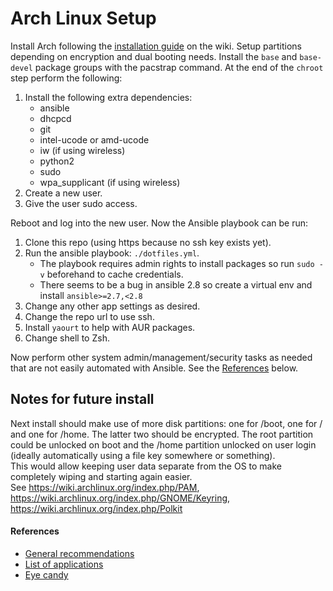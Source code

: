 # Arch Linux Setup

Install Arch following the [installation guide](https://wiki.archlinux.org/index.php/Installation_guide) on the wiki.
Setup partitions depending on encryption and dual booting needs. Install the `base` and `base-devel` package groups with
the pacstrap command. At the end of the `chroot` step perform the following:

1. Install the following extra dependencies:
    - ansible
    - dhcpcd
    - git
    - intel-ucode or amd-ucode
    - iw (if using wireless)
    - python2
    - sudo
    - wpa_supplicant (if using wireless)
2. Create a new user.
3. Give the user sudo access.

Reboot and log into the new user. Now the Ansible playbook can be run:

1. Clone this repo (using https because no ssh key exists yet).
2. Run the ansible playbook: `./dotfiles.yml`.
    - The playbook requires admin rights to install packages so run `sudo -v` beforehand to cache credentials.
    - There seems to be a bug in ansible 2.8 so create a virtual env and install `ansible>=2.7,<2.8`
3. Change any other app settings as desired.
4. Change the repo url to use ssh.
5. Install `yaourt` to help with AUR packages.
6. Change shell to Zsh.

Now perform other system admin/management/security tasks as needed that are not easily automated with Ansible. See the [References](#references) below.

## Notes for future install

Next install should make use of more disk partitions: one for /boot, one for / and one for /home. The latter two should
be encrypted. The root partition could be unlocked on boot and the /home partition unlocked on user login (ideally
automatically using a file key somewhere or something).  
This would allow keeping user data separate from the OS to make completely wiping and starting again easier.  
See https://wiki.archlinux.org/index.php/PAM, https://wiki.archlinux.org/index.php/GNOME/Keyring, https://wiki.archlinux.org/index.php/Polkit

#### References

- [General recommendations](https://wiki.archlinux.org/index.php/General_recommendations)
- [List of applications](https://wiki.archlinux.org/index.php/List_of_applications)
- [Eye candy](https://wiki.archlinux.org/index.php/Category:Eye_candy)
